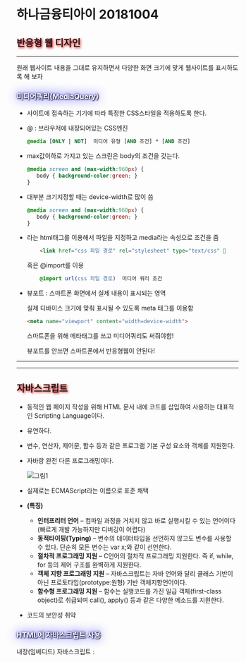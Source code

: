 <style>
    h2{text-shadow: 2px 2px 5px red;}
    h3{    color: white;
    text-shadow: 1px 1px 2px black, 0 0 25px blue, 0 0 5px darkblue;}
</style>
<h1>
</h1>



# 하나금융티아이 20181004

## 반응형 웹 디자인

---

원래 웹사이트 내용을 그대로 유지하면서 다양한 화면 크기에 맞게 웹사이트를 표시하도록 해 보자

### 미디어쿼리(MediaQuery)

- 사이트에 접속하는 기기에 따라 특정한 CSS스타일을 적용하도록 한다.

- @ : 브라우저에 내장되어있는 CSS엔진

  ``` css
  @media [ONLY | NOT]  미디어 유형 [AND 조건] * [AND 조건]
  ```

- max값이하로 가지고 있는 스크린은 body의 조건을 갖는다.

  ``` css
  @media screen and (max-width:960px) { 
     body { background-color:green; }
  }
  ```

- 대부분 크기지정할 때는 device-width로 많이 씀

  ``` css
  @media screen and (max-width:960px) { 
     body { background-color:green; }
  }
  ```

- <link>라는 html태그를 이용해서 파일을 지정하고 media라는 속성으로 조건을 줌

  ``` html
      <link href="css 파일 경로" rel="stylesheet" type="text/css"        media="조건">
  ```

  혹은 @import를 이용

  ``` css
      @import url(css 파일 경로)  미디어 쿼리 조건
  ```

- 뷰포트 : 스마트폰 화면에서 실제 내용이 표시되는 영역

  실제 디바이스 크기에 맞춰 표시될 수 있도록 meta 태그를 이용함

  ``` html
  <meta name="viewport" content="width=device-width">
  ```

  스마트폰을 위해 메타태그를 쓰고 미디어쿼리도 써줘야함!

  뷰포트를 안쓰면 스마트폰에서 반응형웹이 안된다!






-------

---------------





## 자바스크립트

- 동적인 웹 페이지 작성을 위해 HTML 문서 내에 코드를 삽입하여 사용하는 대표적인 Scripting Language이다.

- 유연하다.

- 변수, 연산자, 제어문, 함수 등과 같은 프로그램 기본 구성 요소와 객체를 지원한다.

- 자바랑 완전 다른 프로그래밍이다.

  ![그림1](C:\Users\kosta\Desktop\새홀리기\day31\img\그림1.png)

- 실제로는 ECMAScript라는 이름으로 표준 채택
- **(특징)**
  - **인터프리터 언어** – 컴파일 과정을 거치지 않고 바로 실행시킬 수 있는 언어이다(빠르게 개발 가능하지만 디버깅이 어렵다)
  - **동적타이핑(Typing)** – 변수의 데이터타입을 선언하지 않고도 변수를 사용할 수 있다. 단순히 모든 변수는 var x;와 같이 선언한다.
  - **절차적 프로그래밍 지원** – C언어의 절차적 프로그래밍 지원한다. 즉 if, while, for 등의 제어
    구조를 완벽하게 지원한다.
  - **객체 지향 프로그래밍 지원** – 자바스크립트는 자바 언어와 달리 클래스 기반이 아닌 프로토타입(prototype:원형) 기반 객체지향언어이다.
  - **함수형 프로그래밍 지원** – 함수는 실행코드를 가진 일급 객체(first-class object)로 취급되며 call(), apply() 등과 같은 다양한 메소드를 지원한다.
- 코드의 보안성 취약

### HTML에 자바스크립트 사용

내장(임베디드) 자바스크립트 : <script> 태그를 이용

``` html
<html>
<head>
   <script type=“text/javascript”>
   // 자바스크립트 실행 코드 및 함수 정의
   </script>
</head>
<body>
   <script>
   // 자바스크립트 실행 코드 및 함수 사용
   </script>
</body>
</html>

```

``` html
<!-- 스크립트 선언 -->
<script type="text/javascript">
//식별자, 키워드, 변수, 데이터타입, 연산자, 제어문, 함수, 객체
document.write("<h2>안녕 자바스크립트!</h2>"); // document가 문서라고 생각 출력하고자 하는 것을 괄호 안에~
document.write("<p>조희진입니다.</p>");
document.write("내나이는"+50+"입니다<br>");
document.write(true);
document.write(false);
</script>
```

``` html
  <script type="text/javascript">
			// 변수 선언

			// 기본 데이터 타입
			var name;
			document.write(name);
			name = '나는 "조희진"입니다.'; //자바스크립트는 문자타입이 없음 그래서 다 ''를 권장
			document.write(name);
			var a = 10, b = 20, c = 30;
			var flag = true;
			document.write(flag+"<br>");

			// 레퍼런스 타입
			var message = new String("나는 레퍼런스 타입 문자열 객체입니다..");
			document.write(message.length); // length라는 메소드로 접근하지말고 속성으로 접근해야 함
			document.write(message);
      
			// 변수 Overwrite 가능
			var a = 1000;
			document.write(a);
      
      		// 동적 타이핑
			name = 5000; // 문자열 타입을 숫자타입으로 바꿀 수 있다.
			document.write(name);
	</script>
```

- 자료형

  기본형 - String, number, boolean

  레퍼런스형 - 객체

- 변수 오버라이트가 가능

  int a = 10;

  int a = 50;

  이렇게 된다면 덮어쓸 수 있음!

- 함수 선언 

  - 리턴 타입 안씀
  - function 함수이름(매개변수){}
  - 매개변수 타입 안써줌
  - 주로 <head> 태그 안에 써주는 것을 권장
  - 함수도 오버라이딩 됨!

  ```html
  <script>
      // 함수 선언
      function sum(x,y){
      	return x+y;
      }
      
      var x = 50, y = 40;
      var result = sum(x,y);
      document.write(result);
      </script>
  ```

- < script> 태그를 만나면 script엔진으로 넘겨줌

외부 자바스크립트 파일(*.js) 작성 및 참조 방식

- 자주 쓰는 함수들을 써놓고!

  ``` html
  <html>
  <head>
     <script type=“text/javascript” src=“/js/common.js”></script>
  </head>
  <body>
     <script>
     // 자바스크립트 공통 파일의 함수 사용
     </script>
  </body>
  </html>
  ```

인라인 방식

``` html
<a href="javascript:alert('희진이네');">네이버</a>
```

![캡처](C:\Users\kosta\Desktop\새홀리기\day31\img\캡처.PNG)

### 자바 스크립트 기본 출력 방법

- alert();
- document.write();
- console.log("문자열");   => 가장 많이 씀!!!!!!

![캡처2](C:\Users\kosta\Desktop\새홀리기\day31\img\캡처2.PNG)

자주쓰는 템플릿 등록!

- undefined 와 null
  - undefined가 범위가 더 큼 / 초기화되지 않았음을 나타내는 **자료형**
  - int x; 라고 하면 초기화되지 않았으므로 undefined가 뜸
  - null은 변수에 객체가 할당되지 않았음을 나타내는 특수한 값
  - undefined를 직접 쓸 일은 별로 없음



### 기본자료형과 레퍼런스 자료형

var m = "조희진";   => 기본타입

var n = new String("조희진")  => 레퍼런스 타입

m.length 등을 사용 가능! 오토박싱개념으로 이해하자

``` html
<script type="text/javascript">
var message = "조희진입니다.";
var age = 30;
var flag = true;
console.log(typeof message);
console.log(typeof age);
console.log(typeof flag);
console.log(message);
console.log(message.charAt(0)); // message가 객체로 바뀜

console.log(typeof message);

var message2 = new String("조희진입니다.");
console.log(typeof message2);
    </script>
```

![캡처3](C:\Users\kosta\Desktop\새홀리기\day31\img\캡처3.PNG)

- === : 값과 타입을 비교하기 위해

- == : 값을 비교하기 위해

  ``` javascript
  console.log(message == message2);  // true
  console.log(message === message2);  //false
  ```

- typeof => 기본형이냐 레퍼런스냐

- instanceof => 객체들을 더 세밀하게 분석할 때



### 연산자

- javascript에는 reflectionAPI가 없음
- in : 메소드의 속성이 있는지 없는지를 판단할 때

- attribute => 비공개 속성 / property => 공개 속성
- javascript는 은닉화가 없음 



### 제어문

``` javascript
var score = prompt("성적을 입력하세요"); // 80 이라고 입력하면 문자열로 떨어짐
//console.log(typeof score);
score = parseInt(score); // 얘를 생략해도 비교연산자에서 비교 됨 알아서 string을 number로 바꿔서 비교함
//console.log(typeof score);
if(score >= 90){
	console.log('수');
}else if(score >= 80){
	console.log('우');
}else if(score >= 70){
	console.log('미');
}else if(score >= 60){
	console.log('양');
}else{
	console.log('가');
}
```

``` javascript
console.log(10*'10'); // 자동으로 형변환해서 100출력됨
```

``` javascript
console.log(10+'10'); // 얘는 1010으로 출력됨 
```

- +는 우선이 문자열!
- prompt("메시지", 초기값)

``` javascript
			var score = prompt("성적을 입력하세요", 0);
			score = parseInt(score);

			switch (Math.floor(score / 10)) {
			case 10:
			case 9:
				console.log('수');
				break;
			case 8:
				console.log('우');
				break;
			case 7:
				console.log('미');
				break;
			case 6:
				console.log('양');
				break;
			case 9:
				console.log('수');
				break;
			default:
				console.log('가');
				break;
			}
```

- for/in

  - 어느 한 객체에 있는 속성을 차례대로 한번씩 꺼내오는 역할 

  - for(변수 in 객체)

  - 여기서 객체는 map이라고 이해하자

    ``` javascript
    			//묵시적 배열 생성 및 초기화
    			var array = [ 1, 2, 3, 4, 5 ]; // javascript배열은 [] , java는 {}
    			console.log(array.length);
    			for ( var i in array) { // i는 순서를 떨어뜨림
    				console.log(i + ':' + array[i]);
    			}
    ```

- 이동문

  - break / return ..



### 지역변수 전역변수

- 함수 안에서 변수이름만 선언해주면 전역변수가 됨

``` javascript
// 변수 Hoisting
for (var i = 0; i < 10; i++) {
	console.log(i);
}
console.log('for문 밖에서 : ' + i);

// 전역변수
var message = '변수 사용범위';

function x(){
	// 지역변수
	//var message2 = "메시지";
	message2 = "메시지"; //함수 안에서 변수이름만 선언해주면 전역변수가 됨
}
function y(){
	console.log(message);
	console.log(message2); 
}
console.log(message);
console.log(window.message);
x();
y();
console.log(message2);
console.log(window.message2);
```



----------------

---------------



## 함수

- 재사용 가능한 자바스크립트 코드 블록

- 실행코드를 가지는 호출 가능한 일급 객체이다.

- 기능을 가지고 있는 하나의 데이터로 보자(기능 자체로 보지 말고)

- 익명함수

  ``` javascript
  var 함수명 = function(매개변수1,매개변수2,... , 매개변수n){
      //함수내용
  }
  ```

- javascript에서 배열은 java의 collection이라고 보면 됨

- NaN : Not a Number (값이 아님을 보여주는 하나의 데이터타입)

``` javascript
// #1. 선언형 함수 정의
	function sum(x, y, z) {
		return x + y + z;
	}
	
```

``` javascript
// #2. 익명 함수 정의
	var show = function(message){
		document.write(message);
	}
// 이렇게는 잘 안씀
```

- 선언형 함수는 실행되기전에 먼저 등록이 됨!!!!!!!!

- 익명 함수는 아님! 

  ![그림2](C:\Users\kosta\Desktop\새홀리기\day31\img\그림2.png)

- 스코프문제 때문에 중첩함수를 씀

- 비정형 인자 함수

  ``` javascript
  // 비정형 인자 함수
  	function summ(){
  		// console.log(arguments);
  		var result = 0;
  		for ( var i in arguments) {
  			result += arguments[i];
  		}
  		return result;
  	}
  ```

- 마켓플레이스에서 Tern 설치 후 프로젝트 우클릭->configure-> convert to tern project에서 브라우저, 브라우저extension, chrome, chromeapp


